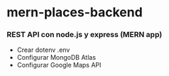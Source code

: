 # mern-places-backend
### REST API con node.js y express (MERN app)

- Crear dotenv .env
- Configurar MongoDB Atlas
- Configurar Google Maps API
